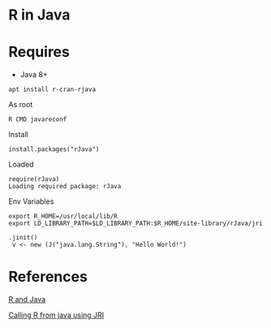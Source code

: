 # R in Java


# Requires

* Java 8+


```
apt install r-cran-rjava
```


As root

```
R CMD javareconf
```

Install

```
install.packages("rJava")
```


Loaded

```
require(rJava)
Loading required package: rJava
```

Env Variables

```
export R_HOME=/usr/local/lib/R
export LD_LIBRARY_PATH=$LD_LIBRARY_PATH:$R_HOME/site-library/rJava/jri
```



```
.jinit()
 v <- new (J("java.lang.String"), "Hello World!")
```



# References

[R and Java](https://www.slideshare.net/rcuprak/r-and-javav12)

[Calling R from java using JRI](http://www.cnblogs.com/mavlarn/archive/2012/12/24/2831688.html)